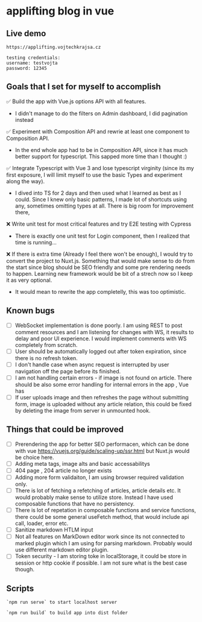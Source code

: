# applifting blog in vue

## Live demo

```
https://applifting.vojtechkrajsa.cz

testing credentials:
username: testvojta
password: 12345
```

## Goals that I set for myself to accomplish

✅ Build the app with Vue.js options API with all features.

- I didn't manage to do the filters on Admin dashboard, I did pagination instead

✅ Experiment with Composition API and rewrie at least one component to Composition API.

- In the end whole app had to be in Composition API, since it has much better support for typescript. This sapped more time than I thought :)

✅ Integrate Typescript with Vue 3 and lose typescript virginity (since its my first exposure, I will limit myself to use the basic Types and experiment along the way).

- I dived into TS for 2 days and then used what I learned as best as I could. Since I knew only basic patterns, I made lot of shortcuts using any, sometimes omitting types at all. There is big room for improvement there,

❌ Write unit test for most critical features and try E2E testing with Cypress

- There is exactly one unit test for Login component, then I realized that time is running...

❌ If there is extra time (Already I feel there won't be enough), I would try to convert the project to Nuxt.js. Something that would make sense to do from the start since blog should be SEO friendly and some pre rendering needs to happen. Learning new framework would be bit of a strech now so I keep it as very optional.

- It would mean to rewrite the app completelly, this was too optimistic.

## Known bugs

- [ ] WebSocket implementation is done poorly. I am using REST to post comment resources and I am listening for changes with WS, it results to delay and poor UI experience. I would implement comments with WS completely from scratch.
- [ ] User should be automatically logged out after token expiration, since there is no refresh token.
- [ ] I don't handle case when async request is interrupted by user navigation off the page before its finished.
- [ ] I am not handling certain errors - if image is not found on article. There should be also some error handling for internal errors in the app , Vue has
- [ ] If user uploads image and then refreshes the page without submitting form, image is uploaded without any article relation, this could be fixed by deleting the image from server in unmounted hook.

## Things that could be improved

- [ ] Prerendering the app for better SEO performacen, which can be done with vue https://vuejs.org/guide/scaling-up/ssr.html but Nuxt.js would be choice here.
- [ ] Adding meta tags, image alts and basic accessabilitys
- [ ] 404 page , 204 article no longer exists
- [ ] Adding more form validaiton, I am using browser required validation only.
- [ ] There is lot of fetching a refetching of articles, article details etc. It would probably make sense to utilize store. Instead I have used composable functions that have no persistency.
- [ ] There is lot of repetation in composable functions and service functions, there could be some general useFetch method, that would include api call, loader, error etc.
- [ ] Sanitize markdown HTLM input
- [ ] Not all features on MarkDown editor work since its not connected to marked plugin which I am using for parsing markdown. Probably would use different markdown editor plugin.
- [ ] Token security - I am storing toke in localStorage, it could be store in session or http cookie if possible. I am not sure what is the best case though.

## Scripts

```
`npm run serve` to start localhost server

`npm run build` to build app into dist folder

```
